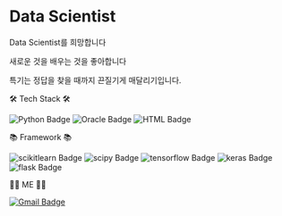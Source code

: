 # Data Scientist
Data Scientist를 희망합니다

새로운 것을 배우는 것을 좋아합니다

특기는 정답을 찾을 때까지 끈질기게 매달리기입니다.



🛠 Tech Stack 🛠


 ![Python Badge](http://img.shields.io/badge/Python-3766AB?style=flat-square&logo=Python&logoColor=white) ![Oracle Badge](http://img.shields.io/badge/Oracle-F80000?style=flat-square&logo=Oracle) ![HTML Badge](http://img.shields.io/badge/HTML5-E34F26?style=flat-square&logo=HTML5&logoColor=white)



📚 Framework 📚


![scikitlearn Badge](http://img.shields.io/badge/scikitlearn-F7931E?style=flat-square&logo=scikitlearn&logoColor=white) ![scipy Badge](http://img.shields.io/badge/scipy-8CAAE6?style=flat-square&logo=scipy&logoColor=white) ![tensorflow Badge](http://img.shields.io/badge/tensorflow-FF6F00?style=flat-square&logo=tensorflow&logoColor=white)  ![keras Badge](http://img.shields.io/badge/keras-D00000?style=flat-square&logo=keras&logoColor=white) ![flask Badge](http://img.shields.io/badge/flask-000000?style=flat-square&logo=flask&logoColor=white)



👩‍🚀 ME 👨‍🚀


[![Gmail Badge](https://img.shields.io/badge/Gmail-d14836?style=flat-square&logo=Gmail&logoColor=white&link=mailto:nsy7160@gmail.com)](mailto:nsy7160@gmail.com)




<!--
**seok-young/seok-young** is a ✨ _special_ ✨ repository because its `README.md` (this file) appears on your GitHub profile.

Here are some ideas to get you started:

- 🔭 I’m currently working on ...
- 🌱 I’m currently learning ...
- 👯 I’m looking to collaborate on ...
- 🤔 I’m looking for help with ...
- 💬 Ask me about ...
- 📫 How to reach me: ...
- 😄 Pronouns: ...
- ⚡ Fun fact: ...
-->
